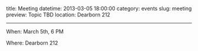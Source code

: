 title: Meeting 
datetime: 2013-03-05 18:00:00
category: events
slug: meeting
preview: Topic TBD
location: Dearborn 212

---
When: March 5th, 6 PM

Where: Dearborn 212

